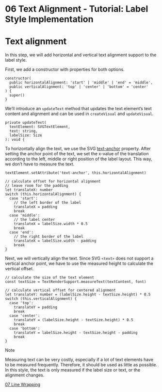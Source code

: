 <!--
 //////////////////////////////////////////////////////////////////////////////
 // @license
 // This file is part of yFiles for HTML 2.6.0.3.
 // Use is subject to license terms.
 //
 // Copyright (c) 2000-2024 by yWorks GmbH, Vor dem Kreuzberg 28,
 // 72070 Tuebingen, Germany. All rights reserved.
 //
 //////////////////////////////////////////////////////////////////////////////
-->
# 06 Text Alignment - Tutorial: Label Style Implementation

# Text alignment

In this step, we will add horizontal and vertical text alignment support to the label style.

First, we add a constructor with properties for both options.

```
constructor(
  public horizontalAlignment: 'start' | 'middle' | 'end' = 'middle',
  public verticalAlignment: 'top' | 'center' | 'bottom' = 'center'
) {
  super()
}
```

We’ll introduce an `updateText` method that updates the text element’s text content and alignment and can be used in `createVisual` and `updateVisual`.

```
private updateText(
  textElement: SVGTextElement,
  text: string,
  labelSize: Size
): void {
```

To horizontally align the text, we use the SVG [text-anchor](https://developer.mozilla.org/docs/Web/SVG/Attribute/text-anchor) property. After setting the anchor point of the text, we set the x-value of the translation according to the left, middle or right position of the label layout. This way, we don’t have to measure the text.

```
textElement.setAttribute('text-anchor', this.horizontalAlignment)

// calculate offset for horizontal alignment
// leave room for the padding
let translateX: number
switch (this.horizontalAlignment) {
  case 'start':
    // the left border of the label
    translateX = padding
    break
  case 'middle':
    // the label center
    translateX = labelSize.width * 0.5
    break
  case 'end':
    // the right border of the label
    translateX = labelSize.width - padding
    break
}
```

Next, we will vertically align the text. Since SVG `<text>` does not support a vertical anchor point, we have to use the measured height to calculate the vertical offset.

```
// calculate the size of the text element
const textSize = TextRenderSupport.measureText(textContent, font)

// calculate vertical offset for centered alignment
let translateY: number = (labelSize.height - textSize.height) * 0.5
switch (this.verticalAlignment) {
  case 'top':
    translateY = padding
    break
  case 'center':
    translateY = (labelSize.height - textSize.height) * 0.5
    break
  case 'bottom':
    translateY = labelSize.height - textSize.height - padding
    break
}
```

Note

Measuring text can be very costly, especially if a lot of text elements have to be measured frequently. Therefore, it should be used as little as possible. In this style, the text is only measured if the label size or text, or the alignment changes.

[07 Line Wrapping](../../tutorial-style-implementation-label/07-line-wrapping/)

